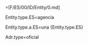 =[F/ES/00/ID/Entity/0.md]

Entity.type.ES=agencia

Entity.type.a.ES=una {Entity.type.ES}

Adr.type=oficial
